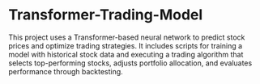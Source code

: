 # Transformer-Trading-Model
This project uses a Transformer-based neural network to predict stock prices and optimize trading strategies. It includes scripts for training a model with historical stock data and executing a trading algorithm that selects top-performing stocks, adjusts portfolio allocation, and evaluates performance through backtesting.
